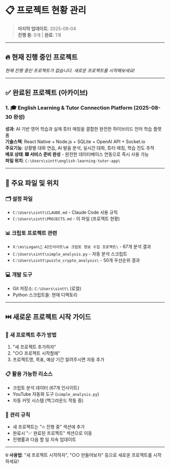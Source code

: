# 📋 프로젝트 현황 관리

> **마지막 업데이트**: 2025-09-04  
> **진행 중**: 0개 | **완료**: 1개

---

## 🔥 현재 진행 중인 프로젝트

*현재 진행 중인 프로젝트가 없습니다. 새로운 프로젝트를 시작해보세요!*

---

## ✅ 완료된 프로젝트 (아카이브)

### 1. 🎓 English Learning & Tutor Connection Platform (2025-08-30 완성)
**성과**: AI 기반 영어 학습과 실제 튜터 매칭을 결합한 완전한 하이브리드 언어 학습 플랫폼  
**기술스택**: React Native + Node.js + SQLite + OpenAI API + Socket.io  
**주요기능**: 상황별 대화 연습, AI 발음 분석, 실시간 대화, 튜터 매칭, 학습 진도 추적  
**배포 상태**: 🎆 **서비스 준비 완성** - 완전한 데이터베이스 연동으로 즉시 사용 가능  
**파일 위치**: `C:\Users\sintt\english-learning-tutor-app\`

---

## 📂 주요 파일 및 위치

### 🗂️ **설정 파일**
- `C:\Users\sintt\CLAUDE.md` - Claude Code 사용 규칙
- `C:\Users\sintt\PROJECTS.md` - 이 파일 (프로젝트 현황)

### 📊 **크립토 프로젝트 관련**
- `X:\ms\Logan\🔗 AI인사이트\📊 크립토 정보 수집 프로젝트\` - 67개 분석 결과
- `C:\Users\sintt\simple_analysis.py` - 자동 분석 스크립트
- `C:\Users\sintt\puzzle_crypto_analysis\` - 50개 우선순위 결과

### 💻 **개발 도구**
- Git 저장소: `C:\Users\sintt\` (로컬)
- Python 스크립트들: 현재 디렉토리

---

## ⏭️ 새로운 프로젝트 시작 가이드

### 🚀 **새 프로젝트 추가 방법**
1. "새 프로젝트 추가하자"
2. "○○ 프로젝트 시작할래"  
3. 프로젝트명, 목표, 예상 기간 알려주시면 자동 추가

### 📋 **활용 가능한 리소스**
- 크립토 분석 데이터 (67개 인사이트)
- YouTube 자동화 도구 (`simple_analysis.py`)
- 자동 커밋 시스템 (백그라운드 작동 중)

### 🔄 **관리 규칙**
- 새 프로젝트는 "🔥 진행 중" 섹션에 추가
- 완료시 "✅ 완료된 프로젝트" 섹션으로 이동
- 진행률과 다음 할 일 지속 업데이트

---

**💡 사용법**: "새 프로젝트 시작하자", "○○ 만들어보자" 등으로 새로운 프로젝트를 시작하세요!